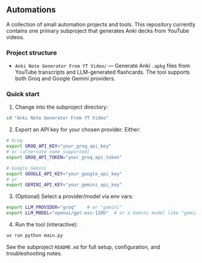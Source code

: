 ## Automations

A collection of small automation projects and tools. This repository currently contains one primary subproject that generates Anki decks from YouTube videos.

### Project structure

- `Anki Note Generator From YT Video/` — Generate Anki `.apkg` files from YouTube transcripts and LLM-generated flashcards. The tool supports both Groq and Google Gemini providers.

### Quick start

1. Change into the subproject directory:

```bash
cd "Anki Note Generator From YT Video"
```

2. Export an API key for your chosen provider. Either:

```bash
# Groq
export GROQ_API_KEY="your_groq_api_key"
# or (alternate name supported)
export GROQ_API_TOKEN="your_groq_api_token"

# Google Gemini
export GOOGLE_API_KEY="your_google_api_key"
# or
export GEMINI_API_KEY="your_gemini_api_key"
```

3. (Optional) Select a provider/model via env vars:

```bash
export LLM_PROVIDER="groq"    # or "gemini"
export LLM_MODEL="openai/gpt-oss-120b"  # or a Gemini model like "gemini-1.5-pro"
```

4. Run the tool (interactive):

```bash
uv run python main.py
```

See the subproject `README.md` for full setup, configuration, and troubleshooting notes.
